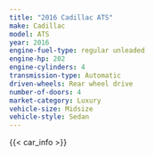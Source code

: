 ```yaml
---
title: "2016 Cadillac ATS"
make: Cadillac
model: ATS
year: 2016
engine-fuel-type: regular unleaded
engine-hp: 202
engine-cylinders: 4
transmission-type: Automatic
driven-wheels: Rear wheel drive
number-of-doors: 4
market-category: Luxury
vehicle-size: Midsize
vehicle-style: Sedan
---
```


{{< car_info >}}

